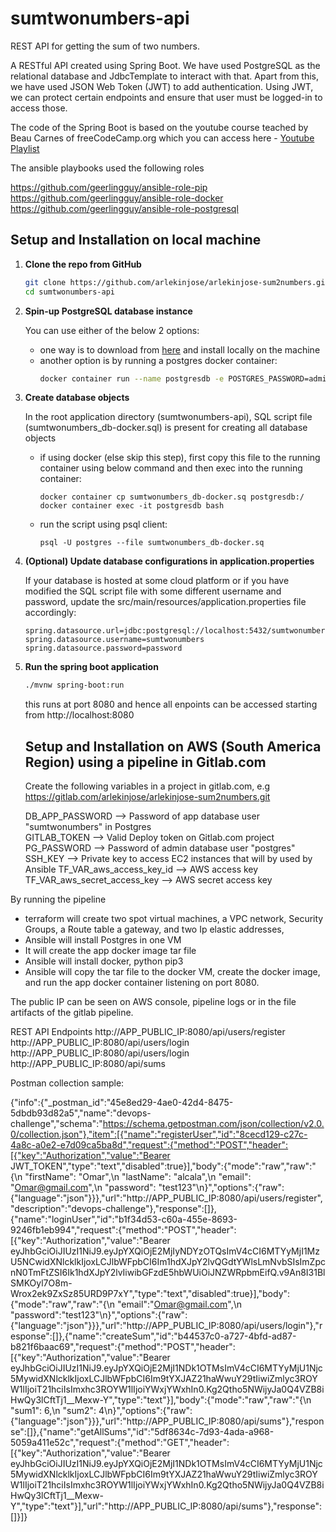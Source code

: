 


# sumtwonumbers-api

REST API for getting the sum of two numbers.

A RESTful API created using Spring Boot. We have used PostgreSQL as the relational database and JdbcTemplate to interact with that.
Apart from this, we have used JSON Web Token (JWT) to add authentication. Using JWT, we can protect certain endpoints and ensure that user must be logged-in to access those.

The code of the Spring Boot is based on the youtube course teached by Beau Carnes of freeCodeCamp.org which you can access here - [Youtube Playlist](https://www.youtube.com/playlist?list=PLWieu6NbbqTwwYwylgXmmKVX1ZWsUVx8m)

The ansible playbooks used the following roles

https://github.com/geerlingguy/ansible-role-pip
https://github.com/geerlingguy/ansible-role-docker
https://github.com/geerlingguy/ansible-role-postgresql

## Setup and Installation on local machine

1. **Clone the repo from GitHub**
   ```sh
   git clone https://github.com/arlekinjose/arlekinjose-sum2numbers.git
   cd sumtwonumbers-api
   ```
2. **Spin-up PostgreSQL database instance**

   You can use either of the below 2 options:
   - one way is to download from [here](https://www.postgresql.org/download) and install locally on the machine
   - another option is by running a postgres docker container:
     ```sh
     docker container run --name postgresdb -e POSTGRES_PASSWORD=admin -d -p 5432:5432 postgres
     ```
3. **Create database objects**

   In the root application directory (sumtwonumbers-api), SQL script file (sumtwonumbers_db-docker.sql) is present for creating all database objects
   - if using docker (else skip this step), first copy this file to the running container using below command and then exec into the running container:
     ```
     docker container cp sumtwonumbers_db-docker.sq postgresdb:/
     docker container exec -it postgresdb bash
     ```
   - run the script using psql client:
     ```
     psql -U postgres --file sumtwonumbers_db-docker.sq
     ```
4. **(Optional) Update database configurations in application.properties**
   
   If your database is hosted at some cloud platform or if you have modified the SQL script file with some different username and password, update the src/main/resources/application.properties file accordingly:
   ```properties
   spring.datasource.url=jdbc:postgresql://localhost:5432/sumtwonumbersdb
   spring.datasource.username=sumtwonumbers
   spring.datasource.password=password
   ```
5. **Run the spring boot application**
   ```sh
   ./mvnw spring-boot:run
   ```
   this runs at port 8080 and hence all enpoints can be accessed starting from http://localhost:8080

   ## Setup and Installation on AWS (South America Region) using a pipeline in Gitlab.com
   Create the following variables in a project in gitlab.com, e.g   https://gitlab.com/arlekinjose/arlekinjose-sum2numbers.git

   DB_APP_PASSWORD               --> Password of app database user "sumtwonumbers" in Postgres  
   GITLAB_TOKEN                  --> Valid Deploy token on Gitlab.com project
   PG_PASSWORD                   --> Password of admin database user "postgres"
   SSH_KEY                       --> Private key to access EC2 instances that will by used by Ansible
   TF_VAR_aws_access_key_id      --> AWS access key
   TF_VAR_aws_secret_access_key  --> AWS secret access key

By running the pipeline 
- terraform will create two spot virtual machines, a VPC network, Security Groups, a Route table
a gateway, and two Ip elastic addresses, 
- Ansible will install Postgres in one VM
- It will create the app docker image tar file 
- Ansible will install docker, python pip3 
- Ansible will copy the tar file to the docker VM, create the docker image, and run the app docker container listening on port 8080.

The public IP can be seen on AWS console, pipeline logs or in the file artifacts of the gitlab pipeline.

REST API Endpoints
http://APP_PUBLIC_IP:8080/api/users/register
http://APP_PUBLIC_IP:8080/api/users/login
http://APP_PUBLIC_IP:8080/api/users/login
http://APP_PUBLIC_IP:8080/api/sums

Postman collection sample: 

{"info":{"_postman_id":"45e8ed29-4ae0-42d4-8475-5dbdb93d82a5","name":"devops-challenge","schema":"https://schema.getpostman.com/json/collection/v2.0.0/collection.json"},"item":[{"name":"registerUser","id":"8cecd129-c27c-4a8c-a0e2-e7d09ca5ba8d","request":{"method":"POST","header":[{"key":"Authorization","value":"Bearer JWT_TOKEN","type":"text","disabled":true}],"body":{"mode":"raw","raw":"{\n    \"firstName\": \"Omar\",\n    \"lastName\": \"alcala\",\n    \"email\": \"Omar@gmail.com\",\n    \"password\": \"test123\"\n}","options":{"raw":{"language":"json"}}},"url":"http://APP_PUBLIC_IP:8080/api/users/register","description":"devops-challenge"},"response":[]},{"name":"loginUser","id":"b1f34d53-c60a-455e-8693-9246fb1eb994","request":{"method":"POST","header":[{"key":"Authorization","value":"Bearer eyJhbGciOiJIUzI1NiJ9.eyJpYXQiOjE2MjIyNDYzOTQsImV4cCI6MTYyMjI1MzU5NCwidXNlcklkIjoxLCJlbWFpbCI6Im1hdXJpY2lvQGdtYWlsLmNvbSIsImZpcnN0TmFtZSI6Ik1hdXJpY2lvIiwibGFzdE5hbWUiOiJNZWRpbmEifQ.v9An8I31BlSMKOyl7O8m-Wrox2ek9ZxSz85URD9P7xY","type":"text","disabled":true}],"body":{"mode":"raw","raw":"{\n    \"email\":\"Omar@gmail.com\",\n    \"password\":\"test123\"\n}","options":{"raw":{"language":"json"}}},"url":"http://APP_PUBLIC_IP:8080/api/users/login"},"response":[]},{"name":"createSum","id":"b44537c0-a727-4bfd-ad87-b821f6baac69","request":{"method":"POST","header":[{"key":"Authorization","value":"Bearer eyJhbGciOiJIUzI1NiJ9.eyJpYXQiOjE2MjI1NDk1OTMsImV4cCI6MTYyMjU1Njc5MywidXNlcklkIjoxLCJlbWFpbCI6Im9tYXJAZ21haWwuY29tIiwiZmlyc3ROYW1lIjoiT21hciIsImxhc3ROYW1lIjoiYWxjYWxhIn0.Kg2Qtho5NWijyJa0Q4VZB8iHwQy3lCftTj1__Mexw-Y","type":"text"}],"body":{"mode":"raw","raw":"{\n    \"sum1\": 6,\n    \"sum2\": 4\n}","options":{"raw":{"language":"json"}}},"url":"http://APP_PUBLIC_IP:8080/api/sums"},"response":[]},{"name":"getAllSums","id":"5df8634c-7d93-4ada-a968-5059a411e52c","request":{"method":"GET","header":[{"key":"Authorization","value":"Bearer eyJhbGciOiJIUzI1NiJ9.eyJpYXQiOjE2MjI1NDk1OTMsImV4cCI6MTYyMjU1Njc5MywidXNlcklkIjoxLCJlbWFpbCI6Im9tYXJAZ21haWwuY29tIiwiZmlyc3ROYW1lIjoiT21hciIsImxhc3ROYW1lIjoiYWxjYWxhIn0.Kg2Qtho5NWijyJa0Q4VZB8iHwQy3lCftTj1__Mexw-Y","type":"text"}],"url":"http://APP_PUBLIC_IP:8080/api/sums"},"response":[]}]}

